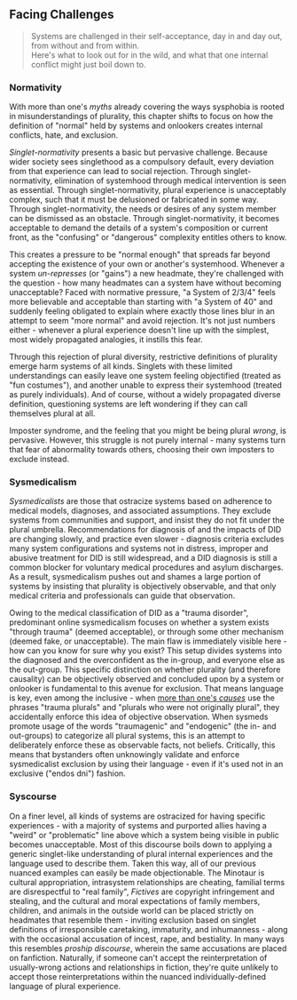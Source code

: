 ## Facing Challenges

> Systems are challenged in their self-acceptance, day in and day out, from without and from within.<br/>
> Here's what to look out for in the wild, and what that one internal conflict might just boil down to.

### Normativity

With more than one's _myths_ already covering the ways sysphobia is rooted in misunderstandings of plurality, this chapter shifts to focus on how the definition of "normal" held by systems and onlookers creates internal conflicts, hate, and exclusion.

_Singlet-normativity_ presents a basic but pervasive challenge.
Because wider society sees singlethood as a compulsory default, every deviation from that experience can lead to social rejection.
Through singlet-normativity, elimination of systemhood through medical intervention is seen as essential.
Through singlet-normativity, plural experience is unacceptably complex, such that it must be delusioned or fabricated in some way.
Through singlet-normativity, the needs or desires of any system member can be dismissed as an obstacle.
Through singlet-normativity, it becomes acceptable to demand the details of a system's composition or current front, as the "confusing" or "dangerous" complexity entitles others to know.

This creates a pressure to be "normal enough" that spreads far beyond accepting the existence of your own or another's systemhood.
Whenever a system _un-represses_ (or "gains") a new headmate, they're challenged with the question - how many headmates can a system have without becoming unacceptable?
Faced with normative pressure, "a System of 2/3/4" feels more believable and acceptable than starting with "a System of 40" and suddenly feeling obligated to explain where exactly those lines blur in an attempt to seem "more normal" and avoid rejection.
It's not just numbers either - whenever a plural experience doesn't line up with the simplest, most widely propagated analogies, it instills this fear.

Through this rejection of plural diversity, restrictive definitions of plurality emerge harm systems of all kinds.
Singlets with these limited understandings can easily leave one system feeling objectified (treated as "fun costumes"), and another unable to express their systemhood (treated as purely individuals).
And of course, without a widely propagated diverse definition, questioning systems are left wondering if they can call themselves plural at all.

Imposter syndrome, and the feeling that you might be being plural _wrong_, is pervasive.
However, this struggle is not purely internal - many systems turn that fear of abnormality towards others, choosing their own imposters to exclude instead.

### Sysmedicalism

_Sysmedicalists_ are those that ostracize systems based on adherence to medical models, diagnoses, and associated assumptions. They exclude systems from communities and support, and insist they do not fit under the plural umbrella.
Recommendations for diagnosis of and the impacts of DID are changing slowly, and practice even slower - diagnosis criteria excludes many system configurations and systems not in distress, improper and abusive treatment for DID is still widespread, and a DID diagnosis is still a common blocker for voluntary medical procedures and asylum discharges.
As a result, sysmedicalism pushes out and shames a large portion of systems by insisting that plurality is objectively observable, and that only medical criteria and professionals can guide that observation.

Owing to the medical classification of DID as a "trauma disorder", predominant online sysmedicalism focuses on whether a system exists "through trauma" (deemed acceptable), or through some other mechanism (deemed fake, or unacceptable).
The main flaw is immediately visible here - how can you know for sure why you exist? This setup divides systems into the diagnosed and the overconfident as the in-group, and everyone else as the out-group. 
This specific distinction on whether plurality (and therefore causality) can be objectively observed and concluded upon by a system or onlooker is fundamental to this avenue for exclusion.
That means language is key, even among the inclusive - when [more than one's _causes_](https://morethanone.info/#causes) use the phrases "trauma plurals" and "plurals who were not originally plural", they accidentally enforce this idea of objective observation.
When sysmeds promote usage of the words "traumagenic" and "endogenic" (the in- and out-groups) to categorize all plural systems, this is an attempt to deliberately enforce these as observable facts, not beliefs. 
Critically, this means that bystanders often unknowingly validate and enforce sysmedicalist exclusion by using their language - even if it's used not in an exclusive ("endos dni") fashion.

### Syscourse

On a finer level, all kinds of systems are ostracized for having specific experiences - with a majority of systems and purported allies having a "weird" or "problematic" line above which a system being visible in public becomes unacceptable.
Most of this discourse boils down to applying a generic singlet-like understanding of plural internal experiences and the language used to describe them.
Taken this way, all of our previous nuanced examples can easily be made objectionable.
The Minotaur is cultural appropriation, intrasystem relationships are cheating, familial terms are disrespectful to "real family", _Fictives_ are copyright infringement and stealing, and the cultural and moral expectations of family members, children, and animals in the outside world can be placed strictly on headmates that resemble them - inviting exclusion based on singlet definitions of irresponsible caretaking, immaturity, and inhumanness - along with the occasional accusation of incest, rape, and bestiality.
In many ways this resembles _proship discourse_, wherein the same accusations are placed on fanfiction.
Naturally, if someone can't accept the reinterpretation of usually-wrong actions and relationships in fiction, they're quite unlikely to accept those reinterpretations within the nuanced individually-defined language of plural experience.
